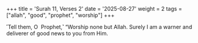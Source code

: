 +++
title = 'Surah 11, Verses 2'
date = '2025-08-27'
weight = 2
tags = ["allah", "good", "prophet", "worship"]
+++

˹Tell them, O  Prophet,˺ “Worship none but Allah. Surely I am a warner and deliverer of good news to you from Him.